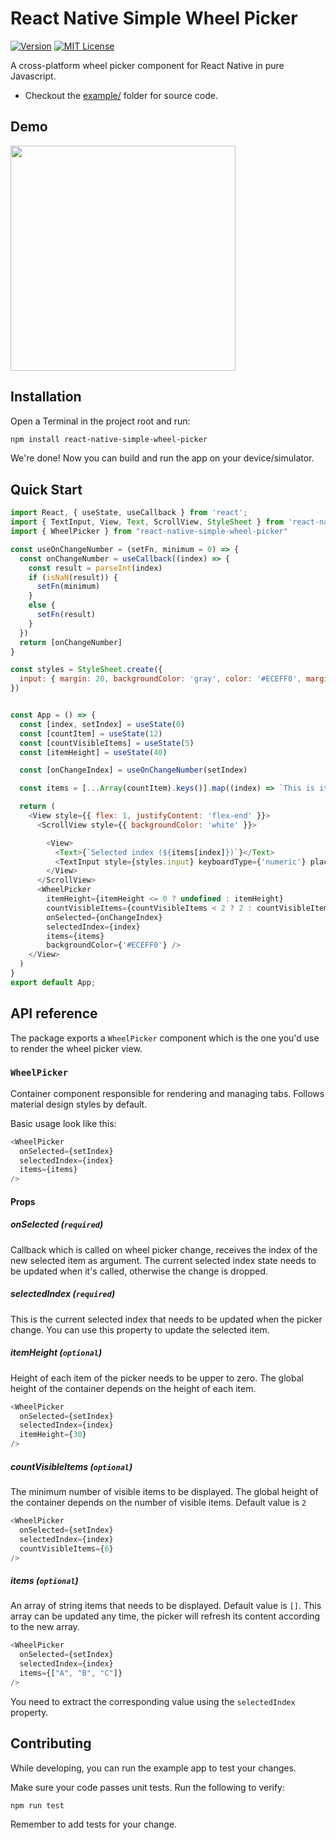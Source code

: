 # React Native Simple Wheel Picker

[![Version][version-badge]][package]
[![MIT License][license-badge]][license]

A cross-platform wheel picker component for React Native in pure Javascript.

- Checkout the [example/](https://github.com/amallo/react-native-simple-wheel-picker/tree/master/examples/SimplePickerExample) folder for source code.

## Demo

<img src="https://github.com/amallo/react-native-simple-wheel-picker/blob/master/demo.gif" width="360" />

## Installation

Open a Terminal in the project root and run:

```sh
npm install react-native-simple-wheel-picker
```

We're done! Now you can build and run the app on your device/simulator.

## Quick Start

```js
import React, { useState, useCallback } from 'react';
import { TextInput, View, Text, ScrollView, StyleSheet } from 'react-native';
import { WheelPicker } from "react-native-simple-wheel-picker"

const useOnChangeNumber = (setFn, minimum = 0) => {
  const onChangeNumber = useCallback((index) => {
    const result = parseInt(index)
    if (isNaN(result)) {
      setFn(minimum)
    }
    else {
      setFn(result)
    }
  })
  return [onChangeNumber]
}

const styles = StyleSheet.create({
  input: { margin: 20, backgroundColor: 'gray', color: '#ECEFF0', marginTop: 5 }
})


const App = () => {
  const [index, setIndex] = useState(0)
  const [countItem] = useState(12)
  const [countVisibleItems] = useState(5)
  const [itemHeight] = useState(40)

  const [onChangeIndex] = useOnChangeNumber(setIndex)

  const items = [...Array(countItem).keys()].map((index) => `This is item ${index}`)

  return (
    <View style={{ flex: 1, justifyContent: 'flex-end' }}>
      <ScrollView style={{ backgroundColor: 'white' }}>

        <View>
          <Text>{`Selected index (${items[index]})`}</Text>
          <TextInput style={styles.input} keyboardType={'numeric'} placeholder={'Selected index'} value={'' + index || ''} onChangeText={onChangeIndex} />
        </View>
      </ScrollView>
      <WheelPicker
        itemHeight={itemHeight <= 0 ? undefined : itemHeight}
        countVisibleItems={countVisibleItems < 2 ? 2 : countVisibleItems}
        onSelected={onChangeIndex}
        selectedIndex={index}
        items={items}
        backgroundColor={'#ECEFF0'} />
    </View>
  )
}
export default App;

```


## API reference

The package exports a `WheelPicker` component which is the one you'd use to render the wheel picker view.

### `WheelPicker`

Container component responsible for rendering and managing tabs. Follows material design styles by default.

Basic usage look like this:

```js
<WheelPicker
  onSelected={setIndex}
  selectedIndex={index}
  items={items}
/>
```

#### Props

##### onSelected (`required`)

Callback which is called on wheel picker change, receives the index of the new selected item as argument.
The current selected index state needs to be updated when it's called, otherwise the change is dropped.

##### selectedIndex (`required`)


This is the current selected index that needs to be updated when the picker change. You can use this property to update the selected item.

##### itemHeight (`optional`)

Height of each item of the picker needs to be upper to zero. The global height of the container depends on the height of each item. 

```js
<WheelPicker
  onSelected={setIndex}
  selectedIndex={index}
  itemHeight={30}
/>
```

##### countVisibleItems (`optional`)

The minimum number of visible items to be displayed. The global height of the container depends on the number of visible items. Default value is `2`

```js
<WheelPicker
  onSelected={setIndex}
  selectedIndex={index}
  countVisibleItems={6}
/>
```

##### items (`optional`)

An array of string items that needs to be displayed. Default value is `[]`. This array can be updated any time, the picker will refresh its content according to the new array.

```js
<WheelPicker
  onSelected={setIndex}
  selectedIndex={index}
  items={["A", "B", "C"]}
/>
```

You need to extract the corresponding value using the `selectedIndex` property.

## Contributing

While developing, you can run the example app to test your changes.

Make sure your code passes unit tests. Run the following to verify:

```sh
npm run test
```

Remember to add tests for your change.

<!-- badges -->

[version-badge]: https://img.shields.io/npm/v/react-native-simple-wheel-picker.svg?style=flat-square
[package]: https://www.npmjs.com/package/react-native-simple-wheel-picker
[license-badge]: https://img.shields.io/npm/l/react-native-simple-wheel-picker.svg?style=flat-square
[license]: https://opensource.org/licenses/MIT
